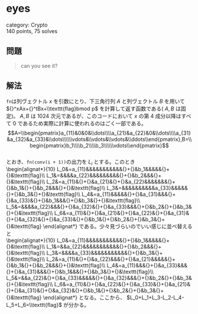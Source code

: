 # eyes
category: Crypto  
140 points, 75 solves

## 問題
> can you see it?

## 解法
`fn`は列ヴェクトル $x$ を引数にとり、下三角行列 $A$ と列ヴェクトル $B$ を用いて ${}^xAx+{}^tBx+\\texttt{flag}bmod p$ を計算して返す函数である( $A,B$ は固定)。 $A,B$ は $1024$ 次元であるが、このコードにおいて $x$ の第 $4$ 成分以降はすべて $0$ であるため実際に計算に使われるのはごく一部である。  
$$A=\\begin{pmatrix}a_{11}&0&0&\\dots\\\\a_{21}&a_{22}&0&\\dots\\\\a_{31}&a_{32}&a_{33}&\\dots\\\\\\vdots&\\vdots&\\vdots&\\ddots\\end{pmatrix},B=\\begin{pmatrix}b_1\\\\b_2\\\\b_3\\\\\\vdots\\end{pmatrix}$$  
とおき、`fn(conv(i + 1))`の出力を $L_i$ とする。このとき  
\\begin{alignat*}{10}
L_0&=a_{11}&&&&&&&&&&&{}+{}&b_1&&&&&{}+{}&\\texttt{flag}\\\\
L_1&=&&&&a_{22}&&&&&&&&&{}+{}&b_2&&&{}+{}&\\texttt{flag}\\\\
L_2&=a_{11}&{}+{}&a_{21}&{}+{}&a_{22}&&&&&&&{}+{}&b_1&{}+{}&b_2&&&{}+{}&\\texttt{flag}\\\\
L_3&=&&&&&&&&&&a_{33}&&&&&{}+{}&b_3&{}+{}&\\texttt{flag}\\\\
L_4&=a_{11}&&&&&{}+{}&a_{31}&&&{}+{}&a_{33}&{}+{}&b_1&&&{}+{}&b_3&{}+{}&\\texttt{flag}\\\\
L_5&=&&&&a_{22}&&&{}+{}&a_{32}&{}+{}&a_{33}&&&{}+{}&b_2&{}+{}&b_3&{}+{}&\\texttt{flag}\\\\
L_6&=a_{11}&{}+{}&a_{21}&{}+{}&a_{22}&{}+{}&a_{31}&{}+{}&a_{32}&{}+{}&a_{33}&{}+{}&b_1&{}+{}&b_2&{}+{}&b_3&{}+{}&\\texttt{flag}
\\end{alignat*}
である。少々見づらいのでいい感じに並べ替えると  
\\begin{alignat*}{10}
L_0&=a_{11}&&&&&&&&&&&{}+{}&b_1&&&&&{}+{}&\\texttt{flag}\\\\
L_1&=&&a_{22}&&&&&&&&&&&{}+{}&b_2&&&{}+{}&\\texttt{flag}\\\\
L_3&=&&&&a_{33}&&&&&&&&&&&{}+{}&b_3&{}+{}&\\texttt{flag}\\\\
L_2&=a_{11}&{}+{}&a_{22}&&&{}+{}&a_{21}&&&&&{}+{}&b_1&{}+{}&b_2&&&{}+{}&\\texttt{flag}\\\\
L_4&=a_{11}&&&{}+{}&a_{33}&&&{}+{}&a_{31}&&&{}+{}&b_1&&&{}+{}&b_3&{}+{}&\\texttt{flag}\\\\
L_5&=&&a_{22}&{}+{}&a_{33}&&&&&{}+{}&a_{32}&&&{}+{}&b_2&{}+{}&b_3&{}+{}&\\texttt{flag}\\\\
L_6&=a_{11}&{}+{}&a_{22}&{}+{}&a_{33}&{}+{}&a_{21}&{}+{}&a_{31}&{}+{}&a_{32}&{}+{}&b_1&{}+{}&b_2&{}+{}&b_3&{}+{}&\\texttt{flag}
\\end{alignat*}
となる。ここから、 $L_0+L_1+L_3-L_2-L_4-L_5+L_6=\\texttt{flag}$ が分かる。
